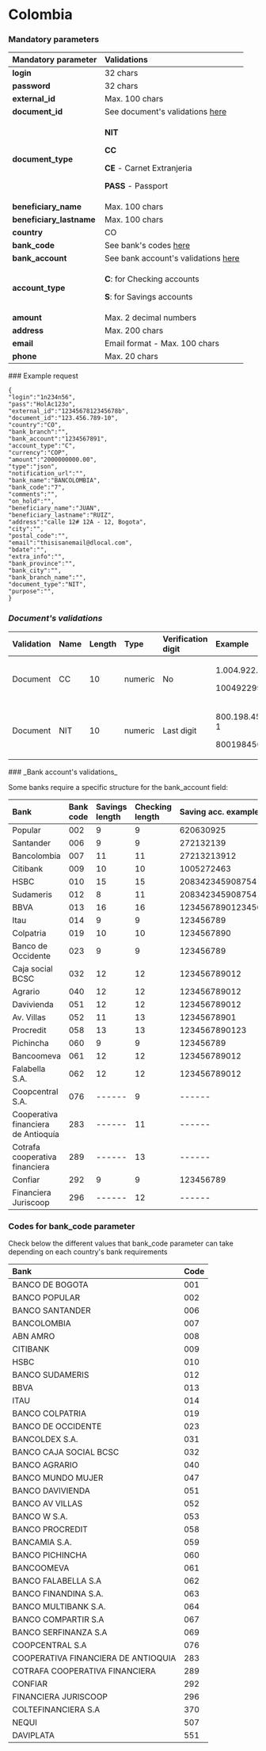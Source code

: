 # Colombia

### Mandatory parameters

<table>
  <thead>
    <tr>
      <th style="text-align:left"><b>Mandatory parameter</b>
      </th>
      <th style="text-align:left"><b>Validations</b>
      </th>
    </tr>
  </thead>
  <tbody>
    <tr>
      <td style="text-align:left"><b>login</b>
      </td>
      <td style="text-align:left">32 chars</td>
    </tr>
    <tr>
      <td style="text-align:left"><b>password</b>
      </td>
      <td style="text-align:left">32 chars</td>
    </tr>
    <tr>
      <td style="text-align:left"><b>external_id</b>
      </td>
      <td style="text-align:left">Max. 100 chars</td>
    </tr>
    <tr>
      <td style="text-align:left"><b>document_id</b>
      </td>
      <td style="text-align:left">See document&apos;s validations <a href="colombia.md#documents-validations">here</a>
      </td>
    </tr>
    <tr>
      <td style="text-align:left"><b>document_type</b>
      </td>
      <td style="text-align:left">
        <p><b>NIT</b>
        </p>
        <p><b>CC</b>
        </p>
        <p><b>CE </b>-<b> </b>Carnet Extranjeria</p>
        <p><b>PASS </b>- Passport</p>
      </td>
    </tr>
    <tr>
      <td style="text-align:left"><b>beneficiary_name</b>
      </td>
      <td style="text-align:left">Max. 100 chars</td>
    </tr>
    <tr>
      <td style="text-align:left"><b>beneficiary_lastname</b>
      </td>
      <td style="text-align:left">Max. 100 chars</td>
    </tr>
    <tr>
      <td style="text-align:left"><b>country</b>
      </td>
      <td style="text-align:left">CO</td>
    </tr>
    <tr>
      <td style="text-align:left"><b>bank_code</b>
      </td>
      <td style="text-align:left">See bank&apos;s codes <a href="colombia.md#codes-for-bank_code-parameter">here</a>
      </td>
    </tr>
    <tr>
      <td style="text-align:left"><b>bank_account</b>
      </td>
      <td style="text-align:left">See bank account&apos;s validations <a href="colombia.md#bank-accounts-validations">here</a>
      </td>
    </tr>
    <tr>
      <td style="text-align:left"><b>account_type</b>
      </td>
      <td style="text-align:left">
        <p><b>C</b>: for Checking accounts</p>
        <p><b>S</b>: for Savings accounts</p>
      </td>
    </tr>
    <tr>
      <td style="text-align:left"><b>amount</b>
      </td>
      <td style="text-align:left">Max. 2 decimal numbers</td>
    </tr>
    <tr>
      <td style="text-align:left"><b>address</b>
      </td>
      <td style="text-align:left">Max. 200 chars</td>
    </tr>
    <tr>
      <td style="text-align:left"><b>email</b>
      </td>
      <td style="text-align:left">Email format - Max. 100 chars</td>
    </tr>
    <tr>
      <td style="text-align:left"><b>phone</b>
      </td>
      <td style="text-align:left">Max. 20 chars</td>
    </tr>
  </tbody>
</table>### Example request

```text
{
"login":"1n234n56",
"pass":"HolAc123o",
"external_id":"1234567812345678b",
"document_id":"123.456.789-10",
"country":"CO",
"bank_branch":"",
"bank_account":"1234567891",
"account_type":"C",
"currency":"COP",
"amount":"2000000000.00",
"type":"json",
"notification_url":"",
"bank_name":"BANCOLOMBIA",
"bank_code":"7",
"comments":"",
"on_hold":"",
"beneficiary_name":"JUAN",
"beneficiary_lastname":"RUIZ",
"address":"calle 12# 12A - 12, Bogota",
"city":"",
"postal_code":"",
"email":"thisisanemail@dlocal.com",
"bdate":"",
"extra_info":"",
"bank_province":"",
"bank_city":"",
"bank_branch_name":"",
"document_type":"NIT",
"purpose":"",
}
```

### _Document's validations_

<table>
  <thead>
    <tr>
      <th style="text-align:left">Validation</th>
      <th style="text-align:left">Name</th>
      <th style="text-align:left">Length</th>
      <th style="text-align:left">Type</th>
      <th style="text-align:left">Verification digit</th>
      <th style="text-align:left">Example</th>
    </tr>
  </thead>
  <tbody>
    <tr>
      <td style="text-align:left">Document</td>
      <td style="text-align:left">CC</td>
      <td style="text-align:left">10</td>
      <td style="text-align:left">numeric</td>
      <td style="text-align:left">No</td>
      <td style="text-align:left">
        <p>1.004.922.993</p>
        <p>1004922993</p>
      </td>
    </tr>
    <tr>
      <td style="text-align:left">Document</td>
      <td style="text-align:left">NIT</td>
      <td style="text-align:left">10</td>
      <td style="text-align:left">numeric</td>
      <td style="text-align:left">Last digit</td>
      <td style="text-align:left">
        <p>800.198.456-1</p>
        <p>8001984561</p>
      </td>
    </tr>
  </tbody>
</table>### _Bank account's validations_

Some banks require a specific structure for the bank\_account field:

| Bank | Bank code | Savings length | Checking length | Saving acc. example | Checking acc. Example |
| :--- | :--- | :--- | :--- | :--- | :--- |
| Popular | 002 | 9 | 9 | 620630925 | 645324752 |
| Santander | 006 | 9 | 9 | 272132139 | 963828523 |
| Bancolombia | 007 | 11 | 11 | 27213213912 | 96382852354 |
| Citibank | 009 | 10 | 10 | 1005272463 | 1008323387 |
| HSBC | 010 | 15 | 15 | 208342345908754 | 102938455738947 |
| Sudameris | 012 | 8 | 11 | 208342345908754 | 102938455738947 |
| BBVA | 013 | 16 | 16 | 1234567890123456 | 1234567890123456 |
| Itau | 014 | 9 | 9 | 123456789 | 123456789 |
| Colpatria | 019 | 10 | 10 | 1234567890 | 1234567890 |
| Banco de Occidente | 023 | 9 | 9 | 123456789 | 123456789 |
| Caja social BCSC | 032 | 12 | 12 | 123456789012 | 123456789012 |
| Agrario | 040 | 12 | 12 | 123456789012 | 123456789012 |
| Davivienda | 051 | 12 | 12 | 123456789012 | 123456789012 |
| Av. Villas | 052 | 11 | 13 | 12345678901 | 1234567890123 |
| Procredit | 058 | 13 | 13 | 1234567890123 | 1234567890123 |
| Pichincha | 060 | 9 | 9 | 123456789 | 123456789 |
| Bancoomeva | 061 | 12 | 12 | 123456789012 | 123456789012 |
| Falabella S.A. | 062 | 12 | 12 | 123456789012 | 123456789012 |
| Coopcentral S.A. | 076 | ------ | 9 | ------ | 123456789 |
| Cooperativa financiera de Antioquía | 283 | ------ | 11 | ------ | 12345678901 |
| Cotrafa cooperativa financiera | 289 | ------ | 13 | ------ | 1234567890123 |
| Confiar | 292 | 9 | 9 | 123456789 | 123456789 |
| Financiera Juriscoop | 296 | ------ | 12 | ------ | 123456789012 |

### **Codes for bank\_code parameter**

Check below the different values that bank\_code parameter can take depending on each country's bank requirements

| **Bank** | **Code** |
| :--- | :--- |
| BANCO DE BOGOTA | 001 |
| BANCO POPULAR | 002 |
| BANCO SANTANDER | 006 |
| BANCOLOMBIA | 007 |
| ABN AMRO | 008 |
| CITIBANK | 009 |
| HSBC | 010 |
| BANCO SUDAMERIS | 012 |
| BBVA | 013 |
| ITAU | 014 |
| BANCO COLPATRIA | 019 |
| BANCO DE OCCIDENTE | 023 |
| BANCOLDEX S.A. | 031 |
| BANCO CAJA SOCIAL BCSC | 032 |
| BANCO AGRARIO | 040 |
| BANCO MUNDO MUJER | 047 |
| BANCO DAVIVIENDA | 051 |
| BANCO AV VILLAS | 052 |
| BANCO W S.A. | 053 |
| BANCO PROCREDIT | 058 |
| BANCAMIA S.A. | 059 |
| BANCO PICHINCHA | 060 |
| BANCOOMEVA | 061 |
| BANCO FALABELLA S.A | 062 |
| BANCO FINANDINA S.A. | 063 |
| BANCO MULTIBANK S.A. | 064 |
| BANCO COMPARTIR S.A | 067 |
| BANCO SERFINANZA S.A | 069 |
| COOPCENTRAL S.A | 076 |
| COOPERATIVA FINANCIERA DE ANTIOQUIA | 283 |
| COTRAFA COOPERATIVA FINANCIERA | 289 |
| CONFIAR | 292 |
| FINANCIERA JURISCOOP | 296 |
| COLTEFINANCIERA S.A  | 370 |
| NEQUI  | 507 |
| DAVIPLATA | 551 |

